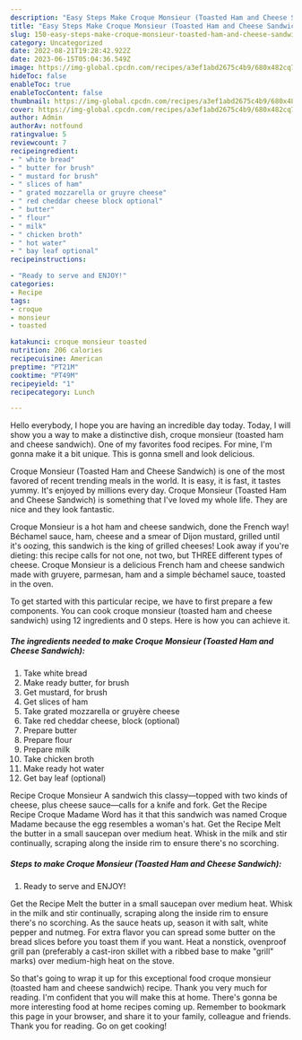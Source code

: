 ```yaml
---
description: "Easy Steps Make Croque Monsieur (Toasted Ham and Cheese Sandwich) the Delicious"
title: "Easy Steps Make Croque Monsieur (Toasted Ham and Cheese Sandwich) the Delicious"
slug: 150-easy-steps-make-croque-monsieur-toasted-ham-and-cheese-sandwich-the-delicious
category: Uncategorized
date: 2022-08-21T19:28:42.922Z
date: 2023-06-15T05:04:36.549Z
image: https://img-global.cpcdn.com/recipes/a3ef1abd2675c4b9/680x482cq70/croque-monsieur-toasted-ham-and-cheese-sandwich-recipe-main-photo.jpg
hideToc: false
enableToc: true
enableTocContent: false
thumbnail: https://img-global.cpcdn.com/recipes/a3ef1abd2675c4b9/680x482cq70/croque-monsieur-toasted-ham-and-cheese-sandwich-recipe-main-photo.jpg
cover: https://img-global.cpcdn.com/recipes/a3ef1abd2675c4b9/680x482cq70/croque-monsieur-toasted-ham-and-cheese-sandwich-recipe-main-photo.jpg
author: Admin
authorAv: notfound
ratingvalue: 5
reviewcount: 7
recipeingredient:
- " white bread"
- " butter for brush"
- " mustard for brush"
- " slices of ham"
- " grated mozzarella or gruyre cheese"
- " red cheddar cheese block optional"
- " butter"
- " flour"
- " milk"
- " chicken broth"
- " hot water"
- " bay leaf optional"
recipeinstructions:

- "Ready to serve and ENJOY!"
categories:
- Recipe
tags:
- croque
- monsieur
- toasted

katakunci: croque monsieur toasted 
nutrition: 206 calories
recipecuisine: American
preptime: "PT21M"
cooktime: "PT49M"
recipeyield: "1"
recipecategory: Lunch

---
```



Hello everybody, I hope you are having an incredible day today. Today, I will show you a way to make a distinctive dish, croque monsieur (toasted ham and cheese sandwich). One of my favorites food recipes. For mine, I'm gonna make it a bit unique. This is gonna smell and look delicious.

Croque Monsieur (Toasted Ham and Cheese Sandwich) is one of the most favored of recent trending meals in the world. It is easy, it is fast, it tastes yummy. It's enjoyed by millions every day. Croque Monsieur (Toasted Ham and Cheese Sandwich) is something that I've loved my whole life. They are nice and they look fantastic.

Croque Monsieur is a hot ham and cheese sandwich, done the French way! Béchamel sauce, ham, cheese and a smear of Dijon mustard, grilled until it&#39;s oozing, this sandwich is the king of grilled cheeses! Look away if you&#39;re dieting: this recipe calls for not one, not two, but THREE different types of cheese. Croque Monsieur is a delicious French ham and cheese sandwich made with gruyere, parmesan, ham and a simple béchamel sauce, toasted in the oven.


To get started with this particular recipe, we have to first prepare a few components. You can cook croque monsieur (toasted ham and cheese sandwich) using 12 ingredients and 0 steps. Here is how you can achieve it.

<!--inarticleads1-->

##### The ingredients needed to make Croque Monsieur (Toasted Ham and Cheese Sandwich):

1. Take  white bread
1. Make ready  butter, for brush
1. Get  mustard, for brush
1. Get  ​slices of ham
1. Take  grated mozzarella or gruyère cheese
1. Take  red cheddar cheese, block (optional)
1. Prepare  butter
1. Prepare  flour
1. Prepare  milk
1. Take  chicken broth
1. Make ready  hot water
1. Get  bay leaf (optional)


Recipe Croque Monsieur A sandwich this classy—topped with two kinds of cheese, plus cheese sauce—calls for a knife and fork. Get the Recipe Recipe Croque Madame Word has it that this sandwich was named Croque Madame because the egg resembles a woman&#39;s hat. Get the Recipe Melt the butter in a small saucepan over medium heat. Whisk in the milk and stir continually, scraping along the inside rim to ensure there&#39;s no scorching. 

<!--inarticleads2-->

##### Steps to make Croque Monsieur (Toasted Ham and Cheese Sandwich):


1. Ready to serve and ENJOY!

Get the Recipe Melt the butter in a small saucepan over medium heat. Whisk in the milk and stir continually, scraping along the inside rim to ensure there&#39;s no scorching. As the sauce heats up, season it with salt, white pepper and nutmeg. For extra flavor you can spread some butter on the bread slices before you toast them if you want. Heat a nonstick, ovenproof grill pan (preferably a cast-iron skillet with a ribbed base to make &#34;grill&#34; marks) over medium-high heat on the stove. 

So that's going to wrap it up for this exceptional food croque monsieur (toasted ham and cheese sandwich) recipe. Thank you very much for reading. I'm confident that you will make this at home. There's gonna be more interesting food at home recipes coming up. Remember to bookmark this page in your browser, and share it to your family, colleague and friends. Thank you for reading. Go on get cooking!
